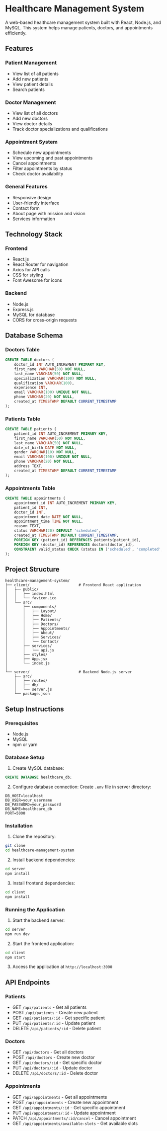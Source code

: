 # Healthcare Management System

A web-based healthcare management system built with React, Node.js, and MySQL. This system helps manage patients, doctors, and appointments efficiently.

## Features

### Patient Management
- View list of all patients
- Add new patients
- View patient details
- Search patients

### Doctor Management
- View list of all doctors
- Add new doctors
- View doctor details
- Track doctor specializations and qualifications

### Appointment System
- Schedule new appointments
- View upcoming and past appointments
- Cancel appointments
- Filter appointments by status
- Check doctor availability

### General Features
- Responsive design
- User-friendly interface
- Contact form
- About page with mission and vision
- Services information

## Technology Stack

### Frontend
- React.js
- React Router for navigation
- Axios for API calls
- CSS for styling
- Font Awesome for icons

### Backend
- Node.js
- Express.js
- MySQL for database
- CORS for cross-origin requests

## Database Schema

### Doctors Table
```sql
CREATE TABLE doctors (
    doctor_id INT AUTO_INCREMENT PRIMARY KEY,
    first_name VARCHAR(50) NOT NULL,
    last_name VARCHAR(50) NOT NULL,
    specialization VARCHAR(100) NOT NULL,
    qualification VARCHAR(100),
    experience INT,
    email VARCHAR(100) UNIQUE NOT NULL,
    phone VARCHAR(20) NOT NULL,
    created_at TIMESTAMP DEFAULT CURRENT_TIMESTAMP
);
```

### Patients Table
```sql
CREATE TABLE patients (
    patient_id INT AUTO_INCREMENT PRIMARY KEY,
    first_name VARCHAR(50) NOT NULL,
    last_name VARCHAR(50) NOT NULL,
    date_of_birth DATE NOT NULL,
    gender VARCHAR(10) NOT NULL,
    email VARCHAR(100) UNIQUE NOT NULL,
    phone VARCHAR(20) NOT NULL,
    address TEXT,
    created_at TIMESTAMP DEFAULT CURRENT_TIMESTAMP
);
```

### Appointments Table
```sql
CREATE TABLE appointments (
    appointment_id INT AUTO_INCREMENT PRIMARY KEY,
    patient_id INT,
    doctor_id INT,
    appointment_date DATE NOT NULL,
    appointment_time TIME NOT NULL,
    reason TEXT,
    status VARCHAR(20) DEFAULT 'scheduled',
    created_at TIMESTAMP DEFAULT CURRENT_TIMESTAMP,
    FOREIGN KEY (patient_id) REFERENCES patients(patient_id),
    FOREIGN KEY (doctor_id) REFERENCES doctors(doctor_id),
    CONSTRAINT valid_status CHECK (status IN ('scheduled', 'completed', 'cancelled'))
);
```

## Project Structure
```
healthcare-management-system/
├── client/                      # Frontend React application
│   ├── public/
│   │   ├── index.html
│   │   └── favicon.ico
│   └── src/
│       ├── components/         
│       │   ├── Layout/
│       │   ├── Home/
│       │   ├── Patients/
│       │   ├── Doctors/
│       │   ├── Appointments/
│       │   ├── About/
│       │   ├── Services/
│       │   └── Contact/
│       ├── services/           
│       │   └── api.js
│       ├── styles/             
│       ├── App.jsx
│       └── index.js
│
└── server/                      # Backend Node.js server
    ├── src/
    │   ├── routes/
    │   ├── db/
    │   └── server.js
    └── package.json
```

## Setup Instructions

### Prerequisites
- Node.js
- MySQL
- npm or yarn

### Database Setup
1. Create MySQL database:
```sql
CREATE DATABASE healthcare_db;
```

2. Configure database connection:
Create `.env` file in server directory:
```env
DB_HOST=localhost
DB_USER=your_username
DB_PASSWORD=your_password
DB_NAME=healthcare_db
PORT=5000
```

### Installation

1. Clone the repository:
```bash
git clone 
cd healthcare-management-system
```

2. Install backend dependencies:
```bash
cd server
npm install
```

3. Install frontend dependencies:
```bash
cd client
npm install
```

### Running the Application

1. Start the backend server:
```bash
cd server
npm run dev
```

2. Start the frontend application:
```bash
cd client
npm start
```

3. Access the application at `http://localhost:3000`

## API Endpoints

### Patients
- GET `/api/patients` - Get all patients
- POST `/api/patients` - Create new patient
- GET `/api/patients/:id` - Get specific patient
- PUT `/api/patients/:id` - Update patient
- DELETE `/api/patients/:id` - Delete patient

### Doctors
- GET `/api/doctors` - Get all doctors
- POST `/api/doctors` - Create new doctor
- GET `/api/doctors/:id` - Get specific doctor
- PUT `/api/doctors/:id` - Update doctor
- DELETE `/api/doctors/:id` - Delete doctor

### Appointments
- GET `/api/appointments` - Get all appointments
- POST `/api/appointments` - Create new appointment
- GET `/api/appointments/:id` - Get specific appointment
- PUT `/api/appointments/:id` - Update appointment
- PATCH `/api/appointments/:id/cancel` - Cancel appointment
- GET `/api/appointments/available-slots` - Get available slots
